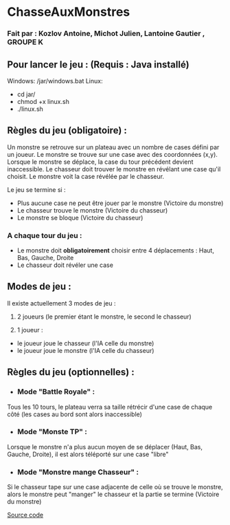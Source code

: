 # ChasseAuxMonstres
### Fait par : Kozlov Antoine, Michot Julien, Lantoine Gautier , GROUPE K

## Pour lancer le jeu : (Requis : Java installé)
Windows: /jar/windows.bat
Linux: 
 - cd jar/ 
 - chmod +x linux.sh
 - ./linux.sh

## Règles du jeu (obligatoire) : 
Un monstre se retrouve sur un plateau avec un nombre de cases défini par un joueur.
Le monstre se trouve sur une case avec des coordonnées (x,y).
Lorsque le monstre se déplace, la case du tour précédent devient inaccessible.
Le chasseur doit trouver le monstre en révélant une case qu'il choisit.
Le monstre voit la case révélée par le chasseur.

Le jeu se termine si : 
 - Plus aucune case ne peut être jouer par le monstre (Victoire du monstre)
 - Le chasseur trouve le monstre (Victoire du chasseur)
 - Le monstre se bloque (Victoire du chasseur)
### A chaque tour du jeu :
- Le monstre doit **obligatoirement** choisir entre 4 déplacements : Haut, Bas, Gauche, Droite
- Le chasseur doit révéler une case

## Modes de jeu :
Il existe actuellement 3 modes de jeu :

1. 2 joueurs (le premier étant le monstre, le second le chasseur)

2. 1 joueur :
 - le joueur joue le chasseur (l'IA celle du monstre)
 - le joueur joue le monstre (l'IA celle du chasseur)
 
## Règles du jeu (optionnelles) :
- ### Mode "Battle Royale" :
Tous les 10 tours, le plateau verra sa taille rétrécir d'une case de chaque côté (les cases au bord sont alors inaccessible)
- ### Mode "Monste TP" :
Lorsque le monstre n'a plus aucun moyen de se déplacer (Haut, Bas, Gauche, Droite), il est alors téléporté sur une case "libre"
- ### Mode "Monstre mange Chasseur" :
Si le chasseur tape sur une case adjacente de celle où se trouve le monstre, alors le monstre peut "manger" le chasseur et la partie se termine (Victoire du monstre)

[Source code](https://github.com/Azeyre/ChasseAuxMonstre)
